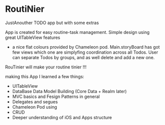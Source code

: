 # RoutiNier


JustAnouther TODO app but with some extras

App is created for easy routine-task management. Simple design using great UITableView features
+ a nice flat colours provided by Chameleon pod. 
Main.storyBoard has got few views which one are simplyfing coordination across all Todos.
User can separate Todos by groups, and as well delete and add a new one. 

RouTinier will make your routine tinier !!!

making this App I learned a few things:

- UITableView
- DataBase Data Model Building (Core Data + Realm later)
- MVC basics and Fesign Patterns in general
- Delegates and segues 
- Chameleon Pod using 
- CRUD 
- Deeper understanding of iOS and Apps structure 


